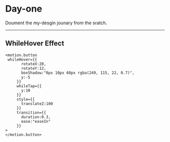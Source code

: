 # Day-one
 Doument the  my-desgin jounary from the sratch.
 ***

 
## WhileHover Effect
 ```
 <motion.button 
  whileHover={{
        rotateX:20,
        rotateY:12,
        boxShadow:"0px 10px 60px rgba(249, 115, 22, 0.7)",
        y:-5
      }}
      whileTap={{
        y:10
      }}
      style={{
        translateZ:100
      }}
      transition={{
        duration:0.3,
        ease:"easeIn"
      }}
 >
 </motion.button>
 ```